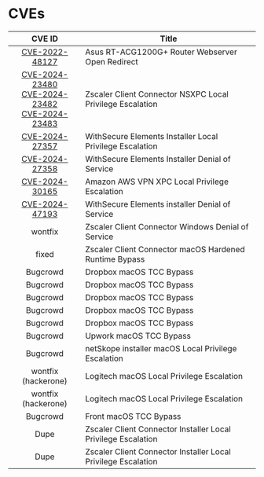 # CVEs

| CVE ID | Title |
| :---: | --- |
| [CVE-2022-48127](https://nvd.nist.gov/vuln/detail/CVE-2022-48127) | Asus RT-ACG1200G+ Router Webserver Open Redirect |
| [CVE-2024-23480](https://nvd.nist.gov/vuln/detail/CVE-2024-23480) <br> [CVE-2024-23482](https://nvd.nist.gov/vuln/detail/CVE-2024-23482) <br> [CVE-2024-23483](https://nvd.nist.gov/vuln/detail/CVE-2024-23483)| Zscaler Client Connector NSXPC Local Privilege Escalation |
| [CVE-2024-27357](https://nvd.nist.gov/vuln/detail/CVE-2024-27357) | WithSecure Elements Installer Local Privilege Escalation |
| [CVE-2024-27358](https://nvd.nist.gov/vuln/detail/CVE-2024-27358) | WithSecure Elements Installer Denial of Service |
| [CVE-2024-30165](https://nvd.nist.gov/vuln/detail/CVE-2024-30165) | Amazon AWS VPN XPC Local Privilege Escalation |
| [CVE-2024-47193](https://nvd.nist.gov/vuln/detail/CVE-2024-47193) | WithSecure Elements installer Denial of Service |
| wontfix | Zscaler Client Connector Windows Denial of Service |
| fixed | Zscaler Client Connector macOS Hardened Runtime Bypass |
| Bugcrowd | Dropbox macOS TCC Bypass |
| Bugcrowd | Dropbox macOS TCC Bypass |
| Bugcrowd | Dropbox macOS TCC Bypass | 
| Bugcrowd | Dropbox macOS TCC Bypass |
| Bugcrowd | Dropbox macOS TCC Bypass |
| Bugcrowd | Upwork macOS TCC Bypass |
| Bugcrowd | netSkope installer macOS Local Privilege Escalation |
| wontfix (hackerone) | Logitech macOS Local Privilege Escalation |
| wontfix (hackerone) | Logitech macOS Local Privilege Escalation |
| Bugcrowd | Front macOS TCC Bypass |
| Dupe | Zscaler Client Connector Installer Local Privilege Escalation |
| Dupe | Zscaler Client Connector Installer Local Privilege Escalation |
